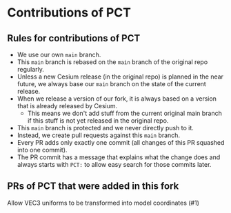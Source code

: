 # Contributions of PCT

## Rules for contributions of PCT

- We use our own `main` branch.
- This `main` branch is rebased on the `main` branch of the original repo regularly.
- Unless a new Cesium release (in the original repo) is planned in the near future, we always base our `main` branch on the state of the current release.
- When we release a version of our fork, it is always based on a version that is already released by Cesium.
  - This means we don't add stuff from the current original main branch if this stuff is not yet released in the original repo.
- This `main` branch is protected and we never directly push to it.
- Instead, we create pull requests against this `main` branch.
- Every PR adds only exactly one commit (all changes of this PR squashed into one commit).
- The PR commit has a message that explains what the change does and always starts with `PCT:` to allow easy search for those commits later.

## PRs of PCT that were added in this fork

Allow VEC3 uniforms to be transformed into model coordinates (#1)
